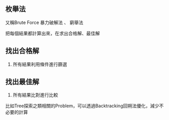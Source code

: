 ## 枚舉法
又稱Brute Force 暴力破解法 、 窮舉法

把每個結果都計算出來，在求出合格解、最佳解

## 找出合格解
1. 所有結果利用條件進行篩選

## 找出最佳解
1. 所有結果比對進行比較


比如Tree探索之類相關的Problem，可以透過Backtracking回朔法優化，減少不必要的計算